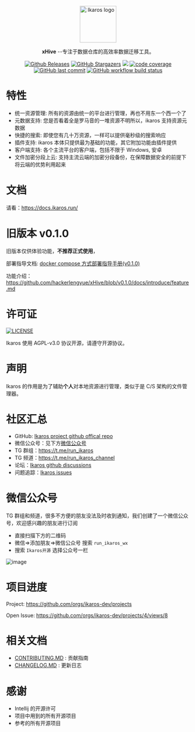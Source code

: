 <p align="center">
    <a href="#" target="_blank">
        <img width="100" src="assets/logo.png" alt="Ikaros logo" />
    </a>
</p>

<p align="center"><b>xHive</b> --专注于数据仓库的高效率数据迁移工具。</p>



<p align="center">
<a href="https://github.com/hackerlengyue/xHive/releases"><img alt="Github Releases" src="https://img.shields.io/github/v/release/hackerlengyue/xHive?include_prereleases&style=flat-square" /></a>
<a href="https://github.com/hackerlengyue/xHive/stargazers"><img alt="GitHub Stargazers" src="https://img.shields.io/github/stars/hackerlengyue/xHive.svg?style=flat-square&label=Stars&logo=github" /></a>
<a href="https://github.com/hackerlengyue/xHive/issues"><img src="https://img.shields.io/github/issues/hackerlengyue/xHive?color=blue&style=flat-square"/></a>
<a href="https://app.codecov.io/github/hackerlengyue/xHive"><img alt="code coverage" src="https://img.shields.io/codecov/c/github/hackerlengyue/xHive/master?style=flat-square" /></a>
<a href="https://github.com/hackerlengyue/xHive/commits"><img alt="GitHub last commit" src="https://img.shields.io/github/last-commit/hackerlengyue/xHive.svg?style=flat-square" /></a>
<a href="https://github.com/hackerlengyue/xHive/actions"><img alt="GitHub workflow build status" src="https://img.shields.io/github/actions/workflow/status/hackerlengyue/xHive/ikaros-server-ci.yml?branch=master&style=flat-square" /></a>
<br />
</p>

# 特性

- 统一资源管理: 所有的资源由统一的平台进行管理，再也不用东一个西一个了
- 元数据支持: 您是否看着全是罗马音的一堆资源不明所以，ikaros 支持资源元数据
- 快捷的搜索: 即使您有几十万资源，一样可以提供毫秒级的搜索响应
- 插件支持: ikaros 本体只提供最为基础的功能，其它附加功能由插件提供
- 客户端支持: 各个主流平台的客户端，包括不限于 Windows, 安卓
- 文件加密分段上云: 支持主流云端的加密分段备份，在保障数据安全的前提下将云端的优势利用起来

# 文档

请看：https://docs.ikaros.run/

# 旧版本 v0.1.0

旧版本仅供体验功能，**不推荐正式使用**，

部署指导文档: [docker compose 方式部署指导手册(v0.1.0)](https://github.com/hackerlengyue/xHive/blob/v0.1.0/docs/deploy/deploy-with-docker-compose.md)

功能介绍：https://github.com/hackerlengyue/xHive/blob/v0.1.0/docs/introduce/feature.md

# 许可证

<a href="https://github.com/hackerlengyue/xHive/blob/master/LICENSE"><img alt="LICENSE" src="https://img.shields.io/github/license/hackerlengyue/xHive?style=flat-square" /></a>

Ikaros 使用 AGPL-v3.0 协议开源，请遵守开源协议。

# 声明

Ikaros 的作用是为了辅助**个人**对本地资源进行管理，类似于是 C/S 架构的文件管理器。

# 社区汇总

- GitHub: [Ikaros project github offical repo](https://github.com/hackerlengyue/xHive)
- 微信公众号：见下方[微信公众号](#微信公众号)
- TG 群组：https://t.me/run_ikaros
- TG 频道：https://t.me/run_ikaros_channel
- 论坛：[Ikaros github discussions](https://github.com/orgs/ikaros-dev/discussions)
- 问题追踪：[Ikaros issues](https://github.com/hackerlengyue/xHive/issues)

# 微信公众号

TG 群组和频道，很多不方便的朋友没法及时收到通知，我们创建了一个微信公众号，欢迎感兴趣的朋友进行订阅

- 直接扫描下方的二维码
- 微信=>添加朋友=>微信公众号 搜索 `run_ikaros_wx`
- 搜索 `Ikaros开源` 选择公众号一栏

![image](https://user-images.githubusercontent.com/46225881/205643915-e41b46a3-b094-4e50-8458-9417139add7a.png)

# 项目进度

Project: https://github.com/orgs/ikaros-dev/projects

Open Issue: https://github.com/orgs/ikaros-dev/projects/4/views/8

# 相关文档

- [CONTRIBUTING.MD](CONTRIBUTING.MD) : 贡献指南
- [CHANGELOG.MD](CHANGELOG.MD) : 更新日志

# 感谢

- Intellij 的开源许可
- 项目中用到的所有开源项目
- 参考的所有开源项目
